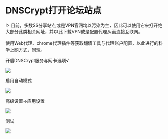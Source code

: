 # DNSCrypt打开论坛站点

!> 目前，多数SS分享站点或是VPN官网均以污染为主，因此可以使用它来打开绝大部分此类相关网址，并以此下载VPN或是配置代理从而连接互联网。<br><br>
使用Web代理、chrome代理插件等获取翻墙工具与代理账户配置，以此进行的科学上网方式，同理。

开启DNSCrypt服务与网卡选项√

<!-- ![](https://ipfs.io/ipfs/Qme3m7pu4qM2RqT7LqtRM6umPZuKhEMBJkCFGr3tAg66Y3?3.png) -->

![](https://raw.githubusercontent.com/loremwalker/fq-book/master/docs/images/2018-04-29_031314.png)

启用自动模式

<!-- ![](http://p0.cdn.img9.top/ipfs/Qmd449GEzw6KUvpmcfDxv3e9rYRxYk3dHNuo5ZitD7zEqm?0.png) -->

![](https://raw.githubusercontent.com/loremwalker/fq-book/master/docs/images/2018-04-29_031427.png)

高级设置-&gt;应用设置

<!-- ![](http://p1.cdn.img9.top/ipfs/QmNZ1JEN51T7v5cP8aEVJfYQvBXLcCscAtgXtWf6nhESKL?1.png) -->

![](https://raw.githubusercontent.com/loremwalker/fq-book/master/docs/images/2018-04-29_031418.png)

测试

<!-- ![](https://ipfs.io/ipfs/QmSr8t86BHkoDyofqEMYucg9uAyxCGVjuqzVPE6yGmqf3r?4.png) -->

![](https://raw.githubusercontent.com/loremwalker/fq-book/master/docs/images/2018-04-29-1.png)


